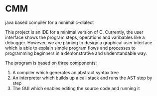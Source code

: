 CMM
===

java based compiler for a minimal c-dialect

This project is an IDE for a minimal version of C.
Currently, the user interface shows the program steps, operations and varibables like a debugger. However, we are planing to
design a graphical user interface which is able to explain simple program flows and processes to programming beginners in a
demonstrative and understandable way.

The program is based on three components:

1) A compiler which generates an abstract syntax tree  
2) An interpreter which builds up a call stack and runs the AST step by step  
3) The GUI which enables editing the source code and running it  
